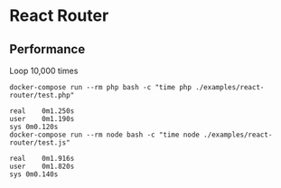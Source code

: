 # React Router

## Performance

Loop 10,000 times

```
docker-compose run --rm php bash -c "time php ./examples/react-router/test.php"

real    0m1.250s
user    0m1.190s
sys 0m0.120s
docker-compose run --rm node bash -c "time node ./examples/react-router/test.js"

real    0m1.916s
user    0m1.820s
sys 0m0.140s
```

